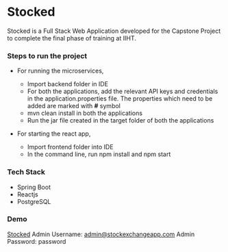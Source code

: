 # Stocked

Stocked is a Full Stack Web Application developed for the Capstone Project to complete the final phase of training at IIHT.

### Steps to run the project
- For running the microservices,
  - Import backend folder in IDE
  - For both the applications, add the relevant API keys and credentials in the application.properties file. The properties which need to be added are marked with **#** symbol
  - mvn clean install in both the applications
  - Run the jar file created in the target folder of both the applications

- For starting the react app,
  - Import frontend folder into IDE
  - In the command line, run npm install and npm start
  
### Tech Stack
- Spring Boot
- Reactjs
- PostgreSQL

### Demo
[Stocked](https://stockexchangeui.herokuapp.com/)
Admin Username: admin@stockexchangeapp.com
Admin Password: password
